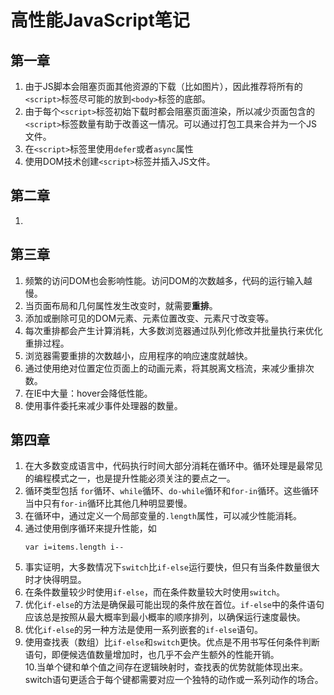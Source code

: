 # 高性能JavaScript笔记
## 第一章
1. 由于JS脚本会阻塞页面其他资源的下载（比如图片），因此推荐将所有的`<script>`标签尽可能的放到`<body>`标签的底部。
2. 由于每个`<script>`标签初始下载时都会阻塞页面渲染，所以减少页面包含的`<script>`标签数量有助于改善这一情况。可以通过打包工具来合并为一个JS文件。
3. 在`<script>`标签里使用`defer`或者`async`属性
4. 使用DOM技术创建`<script>`标签并插入JS文件。
## 第二章
1. 

## 第三章
1. 频繁的访问DOM也会影响性能。访问DOM的次数越多，代码的运行输入越慢。
2. 当页面布局和几何属性发生改变时，就需要**重排**。
3. 添加或删除可见的DOM元素、元素位置改变、元素尺寸改变等。
4. 每次重排都会产生计算消耗，大多数浏览器通过队列化修改并批量执行来优化重排过程。
5. 浏览器需要重排的次数越小，应用程序的响应速度就越快。
6. 通过使用绝对位置定位页面上的动画元素，将其脱离文档流，来减少重排次数。
7. 在IE中大量：hover会降低性能。
8. 使用事件委托来减少事件处理器的数量。

## 第四章
1. 在大多数变成语言中，代码执行时间大部分消耗在循环中。循环处理是最常见的编程模式之一，也是提升性能必须关注的要点之一。
2. 循环类型包括 `for`循环、`while`循环、`do-while`循环和`for-in`循环。这些循环当中只有`for-in`循环比其他几种明显要慢。
3. 在循环中，通过定义一个局部变量的`.length`属性，可以减少性能消耗。
4. 通过使用倒序循环来提升性能，如 
    ```
    var i=items.length i--
    ```
5.  事实证明，大多数情况下`switch`比`if-else`运行要快，但只有当条件数量很大时才快得明显。
6. 在条件数量较少时使用`if-else`，而在条件数量较大时使用`switch`。
7. 优化`if-else`的方法是确保最可能出现的条件放在首位。`if-else`中的条件语句应该总是按照从最大概率到最小概率的顺序排列，以确保运行速度最快。
8. 优化`if-else`的另一种方法是使用一系列嵌套的`if-else`语句。
9. 使用查找表（数组）比`if-else`和`switch`更快。优点是不用书写任何条件判断语句，即便候选值数量增加时，也几乎不会产生额外的性能开销。                                                                                                                                                                                                                                                                                                                                                                                                                                                                                                                                                                                                                                                                                                                                                                                                                                                                                                                                                                                                              
10.当单个键和单个值之间存在逻辑映射时，查找表的优势就能体现出来。switch语句更适合于每个键都需要对应一个独特的动作或一系列动作的场合。